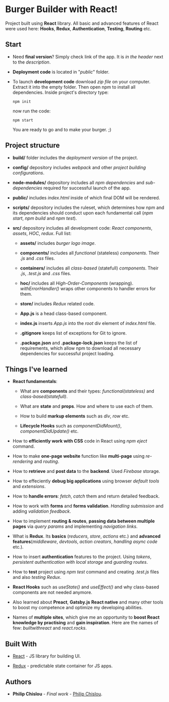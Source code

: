 # Burger Builder with React!

Project built using **React** library. All basic and advanced features of React were used here: **Hooks**, **Redux**, **Authentication**, **Testing**, **Routing** etc.


## Start

* Need **final version**? Simply check link of the app. It is *in the header* next to the *description*. 

* **Deployment code** is located in "*public*" folder. 

* To launch **development code** download *zip file* on your computer. Extract it into the empty folder. Then open npm to install all dependencies. Inside project's directory type:

  ```
  npm init
  ```
  now run the code:
  
  ```
  npm start
  ```
  You are ready to go and to make your burger. ;)

## Project structure

* **build/** folder includes the *deployment version* of the project. 

* **config/** depository includes *webpack* and other *project building configurations*.

* **node-modules/** depository includes all *npm dependencies* and *sub-dependencies* required for successful launch of the app.

* **public/** includes *index.html* inside of which final DOM will be rendered.

* **scripts/** depository includes the ruleset, which determines how npm and its dependencies should conduct upon each fundamental call (*npm start*, *npm build* and *npm test*).

* **src/** depository includes all development code: *React components*, *assets*, *HOC*, *redux*. Full list: 

  * **assets/** includes *burger logo image*.
  
  * **components/** includes all *functional* (stateless) *components*. Their *.js* and *.css* files.
  
  * **containers/** includes all *class-based* (statefull) *components*. Their *.js*, *.test.js* and *.css* files.
  
  * **hoc/** includes all *High-Order-Components* (wrapping). *withErrorHandler()* wraps other components to handler errors for them.
  
  * **store/** includes *Redux* related code.
   
  * **App.js** is a head class-based component. 
     
  * **index.js** inserts *App.js* into the *root* div element of *index.html* file. 
       
  * **.gitignore** keeps list of exceptions for Git to ignore. 
         
  * **.package.json** and **.package-lock.json** keeps the list of requirements, which allow npm to download all necessary dependencies for successful project loading. 
  

## Things I've learned 

* **React fundamentals**:

  * What are **components** and their types: *functional(stateless)* and *class-based(statefull)*.
  
  * What are **state** and **props**. How and where to use each of them. 

  * How to build **markup elements** such as *div*, *row* etc. 
  
  * **Lifecycle Hooks** such as *componentDidMount()*, *componentDidUpdate()* etc.

* How to **efficiently work with CSS** code in React using *npm eject* command.

* How to make **one-page website** function like **multi-page** using *re-rendering* and *routing*.

* How to **retrieve** and **post data** to the **backend**. Used *Firebase* storage.

* How to effeciently **debug big applications** using browser *default tools* and *extensions*.

* How to **handle errors**: *fetch*, *catch* them and return detailed feedback.

* How to work with **forms** and **forms validation**. *Handling submission* and adding *validation feedback*.

* How to implement **routing & routes**, **passing data between multiple pages** via *query params* and implementing *navigation links*.

* What is **Redux**. Its **basics** (*reducers*, *store*, *actions* etc.) and **advanced features**(*middleware*, *devtools*, *action creators*, *handling async code* etc.).

* How to insert **authentication** features to the project. Using *tokens*, *persistent authentication with local storage* and *guarding routes*.

* How to **test** project using *npm test* command and creating *.test.js* files and also *testing Redux*.

* **React Hooks** such as *useState()* and *useEffect()* and why class-based components are not needed anymore.

* Also learned about **Preact**, **Gatsby.js** **React native** and many other tools to boost my competence and optimize my developing abilities.

* Names of **multiple sites**, which give me an opportunity to **boost React knowledge by practising** and **gain inspiration**. Here are the names of few: *builtwithreact* and *react.rocks*.

 
 ## Built With

* [React](https://reactjs.org/) - JS library for building UI.

* [Redux](https://redux.js.org/) - predictable state container for JS apps.


## Authors

* **Philip Chislou** - *Final work* - [Philip Chislou](https://github.com/h1l1ch).
